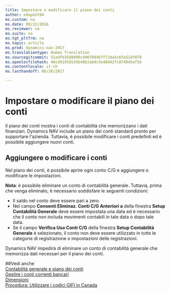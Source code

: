 ```yaml
---
title: Impostare o modificare il piano dei conti
author: edupont04
ms.custom: na
ms.date: 09/22/2016
ms.reviewer: na
ms.suite: na
ms.tgt_pltfrm: na
ms.topic: article
ms.prod: dynamics-nav-2017
ms.translationtype: Human Translation
ms.sourcegitcommit: 51adfb3588099c496f0946ff71da5c6fe518f070
ms.openlocfilehash: 48cd91958545b40b2ab0c5e48442fc874845af5b
ms.contentlocale: it-ch
ms.lasthandoff: 06/26/2017

---
```


# <a name="set-up-or-change-the-chart-of-accounts"></a>Impostare o modificare il piano dei conti
Il piano dei conti mostra i conti di contabilità che memorizzano i dati finanziari. Dynamics NAV include un piano dei conti standard pronto per supportare l'azienda.
Tuttavia, è possibile modificare i conti predefinti ed è possibile aggiungere nuovi conti.  

## <a name="adding-or-changing-accounts"></a>Aggiungere o modificare i conti
Nel piano dei conti, è possibile aprire ogni conto C/G e aggiungere o modificare le impostazioni.

**Nota**: è possibile eliminare un conto di contabilità generale. Tuttavia, prima che venga eliminato, è necessario soddisfare le seguenti condizioni:  
- Il saldo nel conto deve essere pari a zero.  
- Nel campo **Consenti Eliminaz. Conti C/G Anteriori a** della finestra **Setup Contabilità Generale** deve essere impostata una data ed è necessario che il conto non includa movimenti contabili in tale data o dopo tale data.  
- Se il campo **Verifica Uso Conti C/G** della finestra **Setup Contabilità Generale** è selezionato, il conto non deve essere utilizzato in tutte le categorie di registrazione o impostazioni delle registrazioni.  

Dynamics NAV impedirà di eliminare un conto di contabilità generale che memorizza dati necessari per il piano dei conti.  

##<a name="see-also"></a>Vedi anche  
[Contabilità generale e piano dei conti](finance-setup-general-ledger.md)  
[Gestire i conti correnti bancari](bank-manage-bank-accounts.md)  
[Dimensioni](finance-setup-dimensions.md)  
[Procedura: Utilizzare i codici GIFI in Canada](ca-finance-setup-work-GiFI-codes.md)


